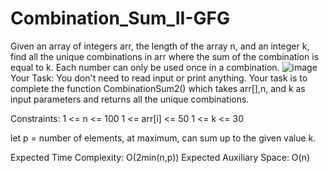 # Combination_Sum_II-GFG
Given an array of integers arr, the length of the array n, and an integer k, find all the unique combinations in arr where the sum of the combination is equal to k. Each number can only be used once in a combination.
![image](https://github.com/Pamarthiaadi9/Combination_Sum_II-GFG/assets/105631285/1938a1c1-7eb7-4f42-a1a6-27c979d0c14f)
Your Task:
You don't need to read input or print anything. Your task is to complete the function CombinationSum2() which takes arr[],n, and k as input parameters and returns all the unique combinations.
 

Constraints:
1 <= n <= 100
1 <= arr[i] <= 50
1 <= k <= 30

let p = number of elements, at maximum, can sum up to the given value k.

Expected Time Complexity: O(2min(n,p))
Expected Auxiliary Space: O(n)
